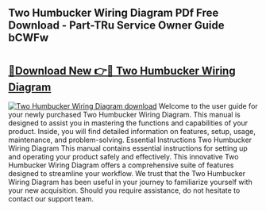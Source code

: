 ## Two Humbucker Wiring Diagram PDf Free Download - Part-TRu Service Owner Guide bCWFw

# <h2><a href="http://dfl1bs.blite.top/?on=Two+Humbucker+Wiring+Diagram">🔗Download New 👉🔴 Two Humbucker Wiring Diagram</a></h2>

[![Two Humbucker Wiring Diagram download](https://i.imgur.com/lujVjoI.png)](http://dfl1bs.blite.top/?on=Two+Humbucker+Wiring+Diagram)
Welcome to the user guide for your newly purchased Two Humbucker Wiring Diagram. This manual is designed to assist you in mastering the functions and capabilities of your product. Inside, you will find detailed information on features, setup, usage, maintenance, and problem-solving. Essential Instructions Two Humbucker Wiring Diagram This manual contains essential instructions for setting up and operating your product safely and effectively. This innovative Two Humbucker Wiring Diagram offers a comprehensive suite of features designed to streamline your workflow. We trust that the Two Humbucker Wiring Diagram has been useful in your journey to familiarize yourself with your new acquisition. Should you require assistance, do not hesitate to contact our support team.
